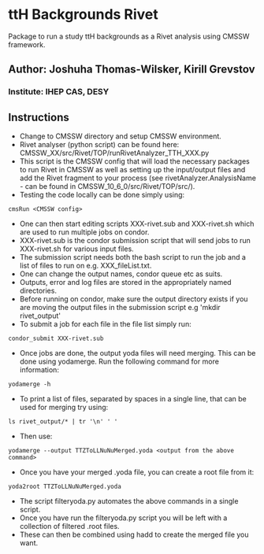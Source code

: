 # ttH Backgrounds Rivet

Package to run a study ttH backgrounds as a Rivet analysis using CMSSW framework.

## Author: Joshuha Thomas-Wilsker, Kirill Grevstov
### Institute: IHEP CAS, DESY

## Instructions
- Change to CMSSW directory and setup CMSSW environment.
- Rivet analyser (python script) can be found here: CMSSW_XX/src/Rivet/TOP/runRivetAnalyzer_TTH_XXX.py
- This script is the CMSSW config that will load the necessary packages to run Rivet in CMSSW as well as setting up the input/output files and add the Rivet fragment to your process (see rivetAnalyzer.AnalysisName - can be found in CMSSW_10_6_0/src/Rivet/TOP/src/).
- Testing the code locally can be done simply using:
```
cmsRun <CMSSW config>
```
- One can then start editing scripts XXX-rivet.sub and XXX-rivet.sh which are used to run multiple jobs on condor.
- XXX-rivet.sub is the condor submission script that will send jobs to run XXX-rivet.sh for various input files.
- The submission script needs both the bash script to run the job and a list of files to run on e.g. XXX_fileList.txt.
- One can change the output names, condor queue etc as suits.
- Outputs, error and log files are stored in the appropriately named directories.
- Before running on condor, make sure the output directory exists if you are moving the output files in the submission script e.g 'mkdir rivet_output'
- To submit a job for each file in the file list simply run:
```
condor_submit XXX-rivet.sub
```
- Once jobs are done, the output yoda files will need merging. This can be done using yodamerge. Run the following command for more information:
```
yodamerge -h
```
- To print a list of files, separated by spaces in a single line, that can be used for merging try using:
```
ls rivet_output/* | tr '\n' ' '
```
- Then use:
```
yodamerge --output TTZToLLNuNuMerged.yoda <output from the above command>
```
- Once you have your merged .yoda file, you can create a root file from it:
```
yoda2root TTZToLLNuNuMerged.yoda
```
- The script filteryoda.py automates the above commands in a single script.
- Once you have run the filteryoda.py script you will be left with a collection of filtered .root files.
- These can then be combined using hadd to create the merged file you want.
